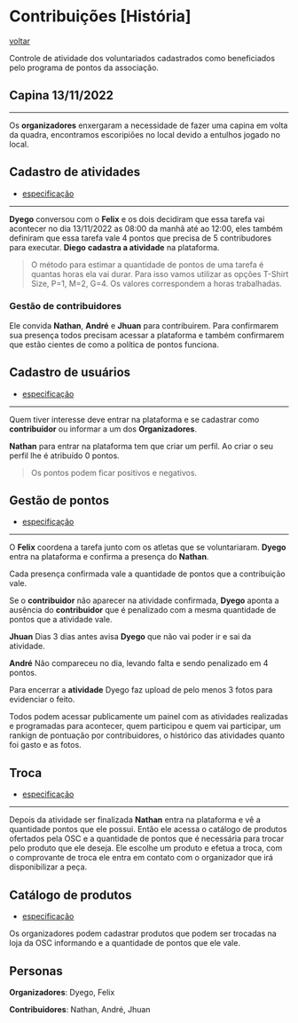 # Contribuições [História]

[voltar](../README.md)

Controle de atividade dos voluntariados cadastrados como beneficiados pelo programa de pontos da associação.

## Capina 13/11/2022

---
Os **organizadores** enxergaram a necessidade de fazer uma capina em volta da quadra, encontramos escoripiões no local devido a entulhos jogado no local.

## Cadastro de atividades

- [especificação](../epicos/cadastro_de_atividades.md)

---

**Dyego** conversou com o **Felix** e os dois decidiram que  essa tarefa vai acontecer no dia 13/11/2022 as 08:00 da manhã até ao 12:00, eles também definiram que essa tarefa vale 4 pontos que precisa de 5 contribudores para executar.
**Diego** **cadastra a atividade** na plataforma.

> O método para estimar a quantidade de pontos de uma tarefa é quantas horas ela vai durar.
>Para isso vamos utilizar as opções T-Shirt Size, P=1, M=2, G=4.
>Os valores correspondem a horas trabalhadas.

### Gestão de contribuidores

Ele convida **Nathan**, **André** e **Jhuan** para contribuirem.
Para confirmarem sua presença todos precisam acessar a plataforma e também confirmarem que estão cientes de como a política de pontos funciona.

## Cadastro de usuários

- [especificação](../epicos/cadastro_de_usuarios.md)

---

Quem tiver interesse deve entrar na plataforma e se cadastrar como **contribuidor** ou informar a um dos **Organizadores**.

**Nathan** para entrar na plataforma tem que criar um perfil.
Ao criar o seu perfil lhe é atribuído 0 pontos.
>Os pontos podem ficar positivos e negativos.

## Gestão de pontos

- [especificação](../epicos/gestao_de_pontos.md)

---

O **Felix** coordena a tarefa junto com os atletas que se voluntariaram.
**Dyego** entra na plataforma e confirma a presença do **Nathan**.

Cada presença confirmada vale a quantidade de pontos que a contribuição vale.

Se o **contribuidor** não aparecer na atividade confirmada, **Dyego** aponta a ausência do **contribuidor** que é penalizado com a mesma quantidade de pontos que a atividade vale.

**Jhuan** Dias 3 dias antes avisa **Dyego** que não vai poder ir e sai da atividade.

**André** Não compareceu no dia, levando falta e sendo penalizado em 4 pontos.

Para encerrar a **atividade** Dyego faz upload de pelo menos 3 fotos para evidenciar o feito.

Todos podem acessar publicamente um painel com as atividades realizadas e programadas para acontecer, quem participou e quem vai participar, um rankign de pontuação por contribuidores, o histórico das atividades quanto foi gasto e as fotos.

## Troca

- [especificação](../epicos/troca.md)

---

Depois da atividade ser finalizada **Nathan** entra na plataforma e vê a quantidade pontos que ele possui.
Então ele acessa o catálogo de produtos ofertados pela OSC e a quantidade de pontos que é necessária para trocar pelo produto que ele deseja.
Ele escolhe um produto e efetua a troca, com o comprovante de troca ele entra em contato com o organizador que irá disponibilizar a peça.

## Catálogo de produtos

- [especificação](../epicos/catalogo_de_produtos.md)

Os organizadores podem cadastrar produtos que podem ser trocadas na loja da OSC informando e a quantidade de pontos que ele vale.

## Personas

**Organizadores**: Dyego, Felix

**Contribuidores**: Nathan, André, Jhuan
